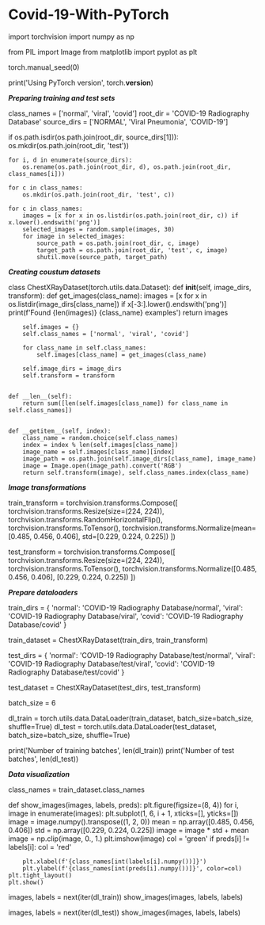 # Covid-19-With-PyTorch
import torchvision
import numpy as np

from PIL import Image
from matplotlib import pyplot as plt

torch.manual_seed(0)

print('Using PyTorch version', torch.__version__)


***Preparing training and test sets***

class_names = ['normal', 'viral', 'covid']
root_dir = 'COVID-19 Radiography Database'
source_dirs = ['NORMAL', 'Viral Pneumonia', 'COVID-19']

if os.path.isdir(os.path.join(root_dir, source_dirs[1])):
    os.mkdir(os.path.join(root_dir, 'test'))

    for i, d in enumerate(source_dirs):
        os.rename(os.path.join(root_dir, d), os.path.join(root_dir, class_names[i]))

    for c in class_names:
        os.mkdir(os.path.join(root_dir, 'test', c))

    for c in class_names:
        images = [x for x in os.listdir(os.path.join(root_dir, c)) if x.lower().endswith('png')]
        selected_images = random.sample(images, 30)
        for image in selected_images:
            source_path = os.path.join(root_dir, c, image)
            target_path = os.path.join(root_dir, 'test', c, image)
            shutil.move(source_path, target_path)


***Creating coustum datasets***

class ChestXRayDataset(torch.utils.data.Dataset):
    def __init__(self, image_dirs, transform):
        def get_images(class_name):
            images = [x for x in os.listdir(image_dirs[class_name]) if x[-3:].lower().endswith('png')]
            print(f'Found {len(images)} {class_name} examples')
            return images
        
        self.images = {}
        self.class_names = ['normal', 'viral', 'covid']
        
        for class_name in self.class_names:
            self.images[class_name] = get_images(class_name)
            
        self.image_dirs = image_dirs
        self.transform = transform
        
    
    def __len__(self):
        return sum([len(self.images[class_name]) for class_name in self.class_names])
    
    
    def __getitem__(self, index):
        class_name = random.choice(self.class_names)
        index = index % len(self.images[class_name])
        image_name = self.images[class_name][index]
        image_path = os.path.join(self.image_dirs[class_name], image_name)
        image = Image.open(image_path).convert('RGB')
        return self.transform(image), self.class_names.index(class_name)


***Image transformations***


train_transform = torchvision.transforms.Compose([
    torchvision.transforms.Resize(size=(224, 224)),
    torchvision.transforms.RandomHorizontalFlip(),
    torchvision.transforms.ToTensor(),
    torchvision.transforms.Normalize(mean=[0.485, 0.456, 0.406], std=[0.229, 0.224, 0.225])
])

test_transform = torchvision.transforms.Compose([
    torchvision.transforms.Resize(size=(224, 224)),
    torchvision.transforms.ToTensor(),
    torchvision.transforms.Normalize([0.485, 0.456, 0.406], [0.229, 0.224, 0.225])
])


***Prepare dataloaders***


train_dirs = {
    'normal': 'COVID-19 Radiography Database/normal',
    'viral': 'COVID-19 Radiography Database/viral',
    'covid': 'COVID-19 Radiography Database/covid'
}

train_dataset = ChestXRayDataset(train_dirs, train_transform)


test_dirs = {
    'normal': 'COVID-19 Radiography Database/test/normal',
    'viral': 'COVID-19 Radiography Database/test/viral',
    'covid': 'COVID-19 Radiography Database/test/covid'
}

test_dataset = ChestXRayDataset(test_dirs, test_transform)


batch_size = 6

dl_train = torch.utils.data.DataLoader(train_dataset, batch_size=batch_size, shuffle=True)
dl_test = torch.utils.data.DataLoader(test_dataset, batch_size=batch_size, shuffle=True)

print('Number of training batches', len(dl_train))
print('Number of test batches', len(dl_test))


***Data visualization***


class_names = train_dataset.class_names


def show_images(images, labels, preds):
    plt.figure(figsize=(8, 4))
    for i, image in enumerate(images):
        plt.subplot(1, 6, i + 1, xticks=[], yticks=[])
        image = image.numpy().transpose((1, 2, 0))
        mean = np.array([0.485, 0.456, 0.406])
        std = np.array([0.229, 0.224, 0.225])
        image = image * std + mean
        image = np.clip(image, 0., 1.)
        plt.imshow(image)
        col = 'green'
        if preds[i] != labels[i]:
            col = 'red'
            
        plt.xlabel(f'{class_names[int(labels[i].numpy())]}')
        plt.ylabel(f'{class_names[int(preds[i].numpy())]}', color=col)
    plt.tight_layout()
    plt.show()


images, labels = next(iter(dl_train))
show_images(images, labels, labels)


images, labels = next(iter(dl_test))
show_images(images, labels, labels)


